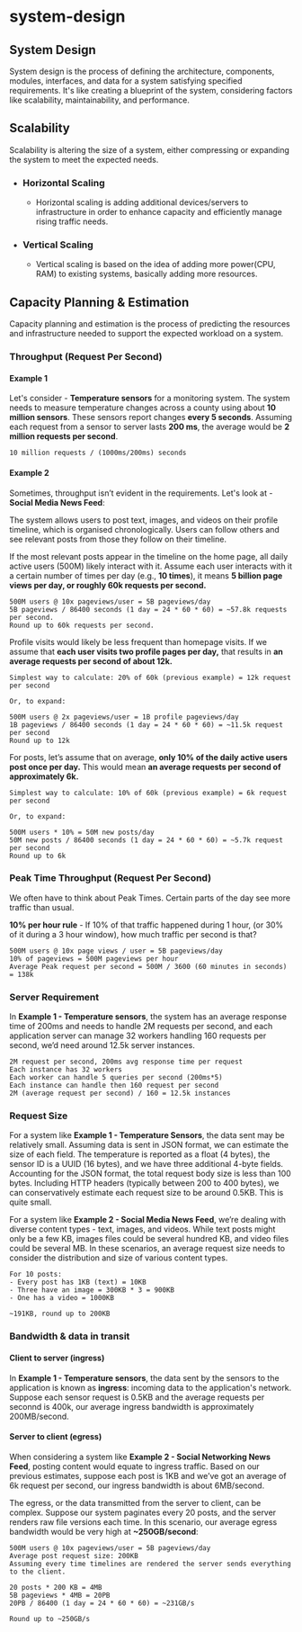 # system-design



## System Design

System design is the process of defining the architecture, components, modules, interfaces, and data for a system satisfying specified requirements. It's  like creating a blueprint of the system, considering factors like scalability, maintainability, and performance.



## Scalability

Scalability is altering the size of a system, either compressing or expanding the system to meet the expected needs.

- ### Horizontal Scaling 

  - Horizontal scaling is adding additional devices/servers to infrastructure in order to enhance capacity and efficiently manage rising traffic needs. 

- ### Vertical Scaling 

  - Vertical scaling is based on the idea of adding more power(CPU, RAM) to existing systems, basically adding more resources.



## Capacity Planning & Estimation

Capacity planning and estimation is the process of predicting the resources and infrastructure needed to support the expected workload on a system. 

### Throughput (Request Per Second)

#### Example 1

Let's consider - **Temperature sensors** for a monitoring system. The system needs to measure temperature changes across a county using about **10 million sensors**. These sensors report changes **every 5 seconds**. Assuming each request from a sensor to server lasts **200 ms**, the average would be **2 million requests per second**.

```
10 million requests / (1000ms/200ms) seconds
```

#### Example 2

Sometimes, throughput isn’t evident in the requirements. Let's look at - **Social Media News Feed**:

The system allows users to post text, images, and videos on their profile timeline, which is organised chronologically. Users can follow others and see relevant posts from those they follow on their timeline.

If the most relevant posts appear in the timeline on the home page, all daily active users (500M) likely interact with it. Assume each user interacts with it a certain number of times per day (e.g., **10 times**), it means **5 billion page views per day, or roughly 60k requests per second.**

```
500M users @ 10x pageviews/user = 5B pageviews/day
5B pageviews / 86400 seconds (1 day = 24 * 60 * 60) = ~57.8k requests per second.
Round up to 60k requests per second.
```

Profile visits would likely be less frequent than homepage visits. If we assume that **each user visits two profile pages per day,** that results in **an average requests per second of about 12k.**

```
Simplest way to calculate: 20% of 60k (previous example) = 12k request per second

Or, to expand:

500M users @ 2x pageviews/user = 1B profile pageviews/day
1B pageviews / 86400 seconds (1 day = 24 * 60 * 60) = ~11.5k request per second
Round up to 12k
```

For posts, let’s assume that on average, **only 10% of the daily active users post once per day.** This would mean **an average requests per second of approximately 6k.**

```
Simplest way to calculate: 10% of 60k (previous example) = 6k request per second

Or, to expand:

500M users * 10% = 50M new posts/day
50M new posts / 86400 seconds (1 day = 24 * 60 * 60) = ~5.7k request per second
Round up to 6k
```

### Peak Time Throughput (Request Per Second)

We often have to think about Peak Times. Certain parts of the day see more traffic than usual.

**10% per hour rule** - If 10% of that traffic happened during 1 hour, (or 30% of it during a 3 hour window), how much traffic per second is that?

```
500M users @ 10x page views / user = 5B pageviews/day
10% of pageviews = 500M pageviews per hour
Average Peak request per second = 500M / 3600 (60 minutes in seconds) = 138k
```

### Server Requirement

In **Example 1 - Temperature sensors**, the system has an average response time of 200ms and needs to handle 2M requests per second, and each application server can manage 32 workers handling 160 requests per second, we’d need around 12.5k server instances.

```
2M request per second, 200ms avg response time per request
Each instance has 32 workers
Each worker can handle 5 queries per second (200ms*5)
Each instance can handle then 160 request per second
2M (average request per second) / 160 = 12.5k instances
```

### Request Size

For a system like **Example 1 - Temperature Sensors**, the data sent may be relatively small. Assuming data is sent in JSON  format, we can estimate the size of each field. The temperature is  reported as a float (4 bytes), the sensor ID is a UUID (16 bytes), and  we have three additional 4-byte fields. Accounting for the JSON format,  the total request body size is less than 100 bytes. Including HTTP  headers (typically between 200 to 400 bytes), we can conservatively  estimate each request size to be around 0.5KB. This is quite small.  

For a system like **Example 2 - Social Media News Feed**, we’re dealing with diverse content types - text, images, and videos.  While text posts might only be a few KB, images files could be several  hundred KB, and video files could be several MB. In these scenarios, an  average request size needs to consider the distribution and size of various content types.

```
For 10 posts:
- Every post has 1KB (text) = 10KB
- Three have an image = 300KB * 3 = 900KB
- One has a video = 1000KB

~191KB, round up to 200KB
```

### Bandwidth & data in transit

#### Client to server (ingress)

In **Example 1 - Temperature sensors**, the data sent by the sensors to the application is known as **ingress**:  incoming data to the application's network. Suppose each sensor request  is 0.5KB and the average requests per seconnd is 400k, our average ingress bandwidth is  approximately 200MB/second. 

#### Server to client (egress)

When considering a system like **Example 2 - Social Networking News Feed**, posting content would equate to ingress traffic. Based on our previous  estimates, suppose each post is 1KB and we’ve got an average of 6k request per second, our ingress bandwidth is about 6MB/second.

The  egress, or the data transmitted from the server to client, can be complex. Suppose our system paginates every 20 posts, and the server renders raw file versions each time. In this scenario, our average egress bandwidth would be very high at **~250GB/second**:

```
500M users @ 10x pageviews/user = 5B pageviews/day
Average post request size: 200KB
Assuming every time timelines are rendered the server sends everything to the client.

20 posts * 200 KB = 4MB
5B pageviews * 4MB = 20PB
20PB / 86400 (1 day = 24 * 60 * 60) = ~231GB/s

Round up to ~250GB/s
```
